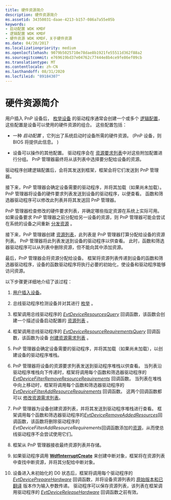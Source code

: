 ```yaml
---
title: 硬件资源简介
description: 硬件资源简介
ms.assetid: 34350031-daae-4213-b157-086a7a55e05b
keywords:
- 启动配置 WDK KMDF
- 逻辑配置 WDK KMDF
- 硬件资源 WDK KMDF，关于硬件资源
ms.date: 04/20/2017
ms.localizationpriority: medium
ms.openlocfilehash: 9079b5025710e78dae8b1921fe55511d362f88a2
ms.sourcegitcommit: e769619bd37e04762c77444e8b4ce9fe86ef09cb
ms.translationtype: MT
ms.contentlocale: zh-CN
ms.lasthandoff: 08/31/2020
ms.locfileid: "89184307"
---
```

# <a name="introduction-to-hardware-resources"></a>硬件资源简介


用户插入 PnP 设备后， [枚举设备](enumerating-the-devices-on-a-bus.md) 的驱动程序通常会创建一个或多个 [逻辑配置](../kernel/hardware-resources.md#ddk-logical-configurations-kg)，这些配置是设备可以使用的硬件资源的组合。 这些配置包括：

-   一种 *启动配置* ，它列出了系统启动时设备所需的硬件资源。  (PnP 设备，则 BIOS 将提供此信息。 ) 

-   设备可以操作的其他配置。 驱动程序会在 [资源要求列表](../kernel/hardware-resources.md)中对这些附加配置进行分组。 PnP 管理器最终将从该列表中选择要分配给设备的资源。

驱动程序创建逻辑配置后，会将其发送到框架，框架会将它们发送到 PnP 管理器。

接下来，PnP 管理器会确定设备需要的驱动程序，并将其加载（如果尚未加载）。 PnP 管理器将设备的硬件要求列表发送到设备的驱动程序，以便查看。 函数和筛选器驱动程序可以修改此列表并将其发送回 PnP 管理器。

PnP 管理器检查修改的硬件要求列表，并确定哪些指定资源在系统上实际可用。 如果设备要求 PnP 管理器之前分配给另一设备的资源，则 PnP 管理器可能会尝试在系统的设备之间重新 [分发资源](handling-requests-to-stop-a-device.md#redistributing-resources) 。

接下来，PnP 管理器创建 [资源列表](../kernel/hardware-resources.md)，此列表是 PnP 管理器打算分配给设备的资源列表。 PnP 管理器将此列表发送到设备的驱动程序以供查看。 此时，函数和筛选器驱动程序可以从列表中删除资源，但不能向其中添加资源。

最后，PnP 管理器会将资源分配给设备。 框架将资源列表传递到设备的函数和筛选器驱动程序，设备的函数驱动程序将执行必要的初始化，使设备和驱动程序能够访问资源。

以下步骤更详细地介绍了该过程：

1.  [用户插入设备](a-user-plugs-in-a-device.md)。

2.  总线驱动程序检测设备并对其进行 [枚举](enumerating-the-devices-on-a-bus.md) 。

3.  框架调用总线驱动程序的 [*EvtDeviceResourcesQuery*](/windows-hardware/drivers/ddi/wdfpdo/nc-wdfpdo-evt_wdf_device_resources_query) 回调函数，该函数会创建一个描述设备启动配置的 [资源列表](creating-a-resource-list-for-a-boot-configuration.md) 。

4.  框架调用总线驱动程序的 [*EvtDeviceResourceRequirementsQuery*](/windows-hardware/drivers/ddi/wdfpdo/nc-wdfpdo-evt_wdf_device_resource_requirements_query) 回调函数，该函数为设备 [创建资源需求列表](creating-a-resource-requirements-list.md) 。

5.  PnP 管理器会确定设备需要的驱动程序，并将其加载（如果尚未加载），以创建设备的驱动程序堆栈。

6.  PnP 管理器将设备的资源要求列表发送到驱动程序堆栈以供查看。 当列表沿驱动程序堆栈向下传递时，框架将调用每个函数和筛选器驱动程序的 [*EvtDeviceFilterRemoveResourceRequirements*](/windows-hardware/drivers/ddi/wdffdo/nc-wdffdo-evt_wdf_device_filter_resource_requirements) 回调函数。 当列表在堆栈中向上移动时，框架将调用每个函数和筛选器驱动程序的 [*EvtDeviceFilterAddResourceRequirements*](/windows-hardware/drivers/ddi/wdffdo/nc-wdffdo-evt_wdf_device_filter_resource_requirements) 回调函数。 这两个回调函数都可以 [修改资源需求列表](modifying-a-resource-requirements-list.md)。

7.  PnP 管理器为设备创建资源列表，并将其发送到驱动程序堆栈进行查看。 框架调用每个函数和筛选器驱动程序的[*EvtDeviceRemoveAddedResources*](/windows-hardware/drivers/ddi/wdffdo/nc-wdffdo-evt_wdf_device_remove_added_resources)回调函数，该函数将删除驱动程序的*EvtDeviceFilterAddResourceRequirements*回调函数添加的[资源](modifying-a-resource-list.md)，从而使总线驱动程序不会尝试使用它们。

8.  框架从 PnP 管理器接收最终资源列表并存储。

9.  如果驱动程序调用 [**WdfInterruptCreate**](/windows-hardware/drivers/ddi/wdfinterrupt/nf-wdfinterrupt-wdfinterruptcreate) 来创建中断对象，框架将在资源列表中查找中断资源，并将其分配给中断对象。

10. 设备进入未初始化的 D0 状态后，框架将调用每个驱动程序的 [*EvtDevicePrepareHardware*](/windows-hardware/drivers/ddi/wdfdevice/nc-wdfdevice-evt_wdf_device_prepare_hardware) 回调函数，并将设备资源列表的 [原始版本和已翻译](raw-and-translated-resources.md) 版本作为输入参数传递。 驱动程序可以保存资源列表，该列表在框架调用驱动程序的 [*EvtDeviceReleaseHardware*](/windows-hardware/drivers/ddi/wdfdevice/nc-wdfdevice-evt_wdf_device_release_hardware) 回调函数之前有效。

 

